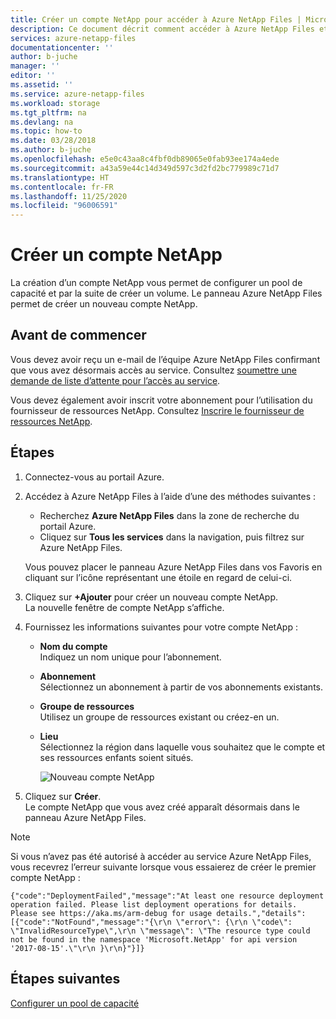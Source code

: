 ```yaml
---
title: Créer un compte NetApp pour accéder à Azure NetApp Files | Microsoft Docs
description: Ce document décrit comment accéder à Azure NetApp Files et créer un compte NetApp afin de pouvoir configurer un pool de capacité et créer un volume.
services: azure-netapp-files
documentationcenter: ''
author: b-juche
manager: ''
editor: ''
ms.assetid: ''
ms.service: azure-netapp-files
ms.workload: storage
ms.tgt_pltfrm: na
ms.devlang: na
ms.topic: how-to
ms.date: 03/28/2018
ms.author: b-juche
ms.openlocfilehash: e5e0c43aa8c4fbf0db89065e0fab93ee174a4ede
ms.sourcegitcommit: a43a59e44c14d349d597c3d2fd2bc779989c71d7
ms.translationtype: HT
ms.contentlocale: fr-FR
ms.lasthandoff: 11/25/2020
ms.locfileid: "96006591"
---
```

# <a name="create-a-netapp-account"></a>Créer un compte NetApp
La création d’un compte NetApp vous permet de configurer un pool de capacité et par la suite de créer un volume. Le panneau Azure NetApp Files permet de créer un nouveau compte NetApp.

## <a name="before-you-begin"></a>Avant de commencer
Vous devez avoir reçu un e-mail de l’équipe Azure NetApp Files confirmant que vous avez désormais accès au service. Consultez [soumettre une demande de liste d’attente pour l’accès au service](azure-netapp-files-register.md#waitlist).

Vous devez également avoir inscrit votre abonnement pour l’utilisation du fournisseur de ressources NetApp. Consultez [Inscrire le fournisseur de ressources NetApp](azure-netapp-files-register.md#resource-provider).

## <a name="steps"></a>Étapes 

1. Connectez-vous au portail Azure. 
2. Accédez à Azure NetApp Files à l’aide d’une des méthodes suivantes :  
   * Recherchez **Azure NetApp Files** dans la zone de recherche du portail Azure.  
   * Cliquez sur **Tous les services** dans la navigation, puis filtrez sur Azure NetApp Files.  

   Vous pouvez placer le panneau Azure NetApp Files dans vos Favoris en cliquant sur l’icône représentant une étoile en regard de celui-ci. 

3. Cliquez sur **+Ajouter** pour créer un nouveau compte NetApp.  
   La nouvelle fenêtre de compte NetApp s’affiche.  

4. Fournissez les informations suivantes pour votre compte NetApp : 
   * **Nom du compte**  
     Indiquez un nom unique pour l’abonnement.
   * **Abonnement**  
     Sélectionnez un abonnement à partir de vos abonnements existants.
   * **Groupe de ressources**   
     Utilisez un groupe de ressources existant ou créez-en un.
   * **Lieu**  
     Sélectionnez la région dans laquelle vous souhaitez que le compte et ses ressources enfants soient situés.  

     ![Nouveau compte NetApp](../media/azure-netapp-files/azure-netapp-files-new-netapp-account.png)


5. Cliquez sur **Créer**.     
   Le compte NetApp que vous avez créé apparaît désormais dans le panneau Azure NetApp Files. 

> [!NOTE] 
> Si vous n’avez pas été autorisé à accéder au service Azure NetApp Files, vous recevrez l’erreur suivante lorsque vous essaierez de créer le premier compte NetApp :  
>
> `{"code":"DeploymentFailed","message":"At least one resource deployment operation failed. Please list deployment operations for details. Please see https://aka.ms/arm-debug for usage details.","details":[{"code":"NotFound","message":"{\r\n \"error\": {\r\n \"code\": \"InvalidResourceType\",\r\n \"message\": \"The resource type could not be found in the namespace 'Microsoft.NetApp' for api version '2017-08-15'.\"\r\n }\r\n}"}]}`

## <a name="next-steps"></a>Étapes suivantes  

[Configurer un pool de capacité](azure-netapp-files-set-up-capacity-pool.md)

